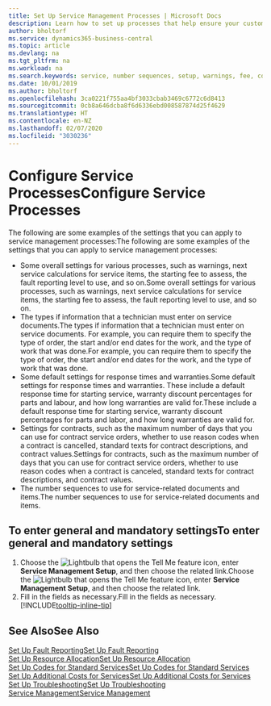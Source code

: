 ```yaml
---
title: Set Up Service Management Processes | Microsoft Docs
description: Learn how to set up processes that help ensure your customers are satisfied with your customer service.
author: bholtorf
ms.service: dynamics365-business-central
ms.topic: article
ms.devlang: na
ms.tgt_pltfrm: na
ms.workload: na
ms.search.keywords: service, number sequences, setup, warnings, fee, contracts, warranties
ms.date: 10/01/2019
ms.author: bholtorf
ms.openlocfilehash: 3ca0221f755aa4bf3033cbab3469c6772c6d8413
ms.sourcegitcommit: 0cb8a646dcba8f6d6336ebd008587874d25f4629
ms.translationtype: HT
ms.contentlocale: en-NZ
ms.lasthandoff: 02/07/2020
ms.locfileid: "3030236"
---
```

# <a name="configure-service-processes"></a><span data-ttu-id="e9325-103">Configure Service Processes</span><span class="sxs-lookup"><span data-stu-id="e9325-103">Configure Service Processes</span></span>
<span data-ttu-id="e9325-104">The following are some examples of the settings that you can apply to service management processes:</span><span class="sxs-lookup"><span data-stu-id="e9325-104">The following are some examples of the settings that you can apply to service management processes:</span></span>  
  
* <span data-ttu-id="e9325-105">Some overall settings for various processes, such as warnings, next service calculations for service items, the starting fee to assess, the fault reporting level to use, and so on.</span><span class="sxs-lookup"><span data-stu-id="e9325-105">Some overall settings for various processes, such as warnings, next service calculations for service items, the starting fee to assess, the fault reporting level to use, and so on.</span></span>  
* <span data-ttu-id="e9325-106">The types if information that a technician must enter on service documents.</span><span class="sxs-lookup"><span data-stu-id="e9325-106">The types if information that a technician must enter on service documents.</span></span> <span data-ttu-id="e9325-107">For example, you can require them to specify the type of order, the start and/or end dates for the work, and the type of work that was done.</span><span class="sxs-lookup"><span data-stu-id="e9325-107">For example, you can require them to specify the type of order, the start and/or end dates for the work, and the type of work that was done.</span></span>  
* <span data-ttu-id="e9325-108">Some default settings for response times and warranties.</span><span class="sxs-lookup"><span data-stu-id="e9325-108">Some default settings for response times and warranties.</span></span> <span data-ttu-id="e9325-109">These include a default response time for starting service, warranty discount percentages for parts and labour, and how long warranties are valid for.</span><span class="sxs-lookup"><span data-stu-id="e9325-109">These include a default response time for starting service, warranty discount percentages for parts and labor, and how long warranties are valid for.</span></span>  
* <span data-ttu-id="e9325-110">Settings for contracts, such as the maximum number of days that you can use for contract service orders, whether to use reason codes when a contract is cancelled, standard texts for contract descriptions, and contract values.</span><span class="sxs-lookup"><span data-stu-id="e9325-110">Settings for contracts, such as the maximum number of days that you can use for contract service orders, whether to use reason codes when a contract is canceled, standard texts for contract descriptions, and contract values.</span></span>  
* <span data-ttu-id="e9325-111">The number sequences to use for service-related documents and items.</span><span class="sxs-lookup"><span data-stu-id="e9325-111">The number sequences to use for service-related documents and items.</span></span>  

## <a name="to-enter-general-and-mandatory-settings"></a><span data-ttu-id="e9325-112">To enter general and mandatory settings</span><span class="sxs-lookup"><span data-stu-id="e9325-112">To enter general and mandatory settings</span></span>
1. <span data-ttu-id="e9325-113">Choose the ![Lightbulb that opens the Tell Me feature](media/ui-search/search_small.png "Tell me what you want to do") icon, enter **Service Management Setup**, and then choose the related link.</span><span class="sxs-lookup"><span data-stu-id="e9325-113">Choose the ![Lightbulb that opens the Tell Me feature](media/ui-search/search_small.png "Tell me what you want to do") icon, enter **Service Management Setup**, and then choose the related link.</span></span>
2. <span data-ttu-id="e9325-114">Fill in the fields as necessary.</span><span class="sxs-lookup"><span data-stu-id="e9325-114">Fill in the fields as necessary.</span></span> [!INCLUDE[tooltip-inline-tip](includes/tooltip-inline-tip_md.md)]  

## <a name="see-also"></a><span data-ttu-id="e9325-115">See Also</span><span class="sxs-lookup"><span data-stu-id="e9325-115">See Also</span></span>  
[<span data-ttu-id="e9325-116">Set Up Fault Reporting</span><span class="sxs-lookup"><span data-stu-id="e9325-116">Set Up Fault Reporting</span></span>](service-how-setup-fault-reporting.md)  
[<span data-ttu-id="e9325-117">Set Up Resource Allocation</span><span class="sxs-lookup"><span data-stu-id="e9325-117">Set Up Resource Allocation</span></span>](service-how-setup-resource-allocation.md)  
[<span data-ttu-id="e9325-118">Set Up Codes for Standard Services</span><span class="sxs-lookup"><span data-stu-id="e9325-118">Set Up Codes for Standard Services</span></span>](service-how-setup-service-coding.md)  
[<span data-ttu-id="e9325-119">Set Up Additional Costs for Services</span><span class="sxs-lookup"><span data-stu-id="e9325-119">Set Up Additional Costs for Services</span></span>](service-how-setup-service-costs-pricing.md)  
[<span data-ttu-id="e9325-120">Set Up Troubleshooting</span><span class="sxs-lookup"><span data-stu-id="e9325-120">Set Up Troubleshooting</span></span>](service-how-setup-troubleshooting.md)  
[<span data-ttu-id="e9325-121">Service Management</span><span class="sxs-lookup"><span data-stu-id="e9325-121">Service Management</span></span>](service-service.md)  
